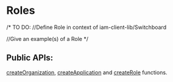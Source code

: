 # Roles

/*
TO DO: 
//Define Role in context of iam-client-lib/Switchboard

//Give an example(s) of a Role
*/

## Public APIs:
[createOrganization](../api/classes/iam.md#createorganization),
[createApplication](../api/classes/iam.md#createapplication) and 
[createRole](../api/classes/iam.md#createrole) functions.

